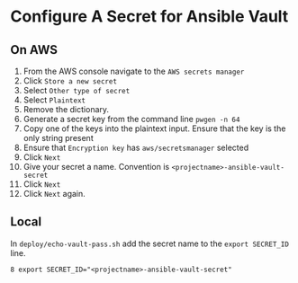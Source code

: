 # Configure A Secret for Ansible Vault

## On AWS

1. From the AWS console navigate to the `AWS secrets manager`
1. Click `Store a new secret`
1. Select `Other type of secret`
1. Select `Plaintext`
1. Remove the dictionary.
1. Generate a secret key from the command line `pwgen -n 64`
1. Copy one of the keys into the plaintext input. Ensure that the key is the only string present
1. Ensure that `Encryption key` has `aws/secretsmanager` selected
1. Click `Next`
1. Give your secret a name. Convention is `<projectname>-ansible-vault-secret`
1. Click `Next`
1. Click `Next` again.

## Local

In `deploy/echo-vault-pass.sh` add the secret name to the `export SECRET_ID` line.

```shell
8 export SECRET_ID="<projectname>-ansible-vault-secret"
```